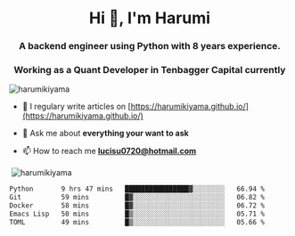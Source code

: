<h1 align="center">Hi 👋, I'm Harumi</h1>
<h3 align="center">A backend engineer using <b>Python</b> with 8 years experience.</h3>
<h3 align="center">Working as a Quant Developer in <b>Tenbagger Capital</b> currently</h3>

<p align="left"> <img src="https://komarev.com/ghpvc/?username=harumikiyama" alt="harumikiyama" /> </p>


- 📝 I regulary write articles on [https://harumikiyama.github.io/](https://harumikiyama.github.io/)

- 💬 Ask me about **everything your want to ask**

- 📫 How to reach me **lucisu0720@hotmail.com**

<p>&nbsp;<img align="center" src="https://github-readme-stats.vercel.app/api?username=harumikiyama&show_icons=true" alt="harumikiyama" /></p>


<!--START_SECTION:waka-->

```txt
Python       9 hrs 47 mins   ████████████████▓░░░░░░░░   66.94 %
Git          59 mins         █▓░░░░░░░░░░░░░░░░░░░░░░░   06.82 %
Docker       58 mins         █▓░░░░░░░░░░░░░░░░░░░░░░░   06.72 %
Emacs Lisp   50 mins         █▒░░░░░░░░░░░░░░░░░░░░░░░   05.71 %
TOML         49 mins         █▒░░░░░░░░░░░░░░░░░░░░░░░   05.66 %
```

<!--END_SECTION:waka-->
